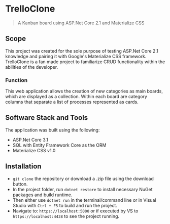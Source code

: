 # TrelloClone

> A Kanban board using ASP.Net Core 2.1 and Materialize CSS

## Scope

This project was created for the sole purpose of testing ASP.Net Core 2.1 knowledge and pairing it with Google's Materialize CSS framework. TrelloClone is a fan made project to familiarize CRUD functionality within the abilities of the developer.

### Function

This web application allows the creation of new categories as main boards, which are displayed as a collection. Within each board are category columns that separate a list of processes represented as cards.

## Software Stack and Tools

The application was built using the following:

- ASP.Net Core 3.1
- SQL with Entity Framework Core as the ORM
- Materialize CSS v1.0

## Installation

- `git clone` the repository or download a .zip file using the download button.
- In the project folder, run `dotnet restore` to install necessary NuGet packages and build runtime.
- Then either use `dotnet run` in the terminal/command line or in Visual Studio with `Ctrl + F5` to build and run the project.
- Navigate to: `https://localhost:5000` or if executed by VS to `https://localhost:4438` to see the project running.
